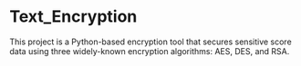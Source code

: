 # Text_Encryption
This project is a Python-based encryption tool that secures sensitive score data using three widely-known encryption algorithms: AES, DES, and RSA.
